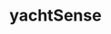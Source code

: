 ---
# Change the layout value to hidden to remove the page from the menu
layout: landing

# It serves as the alt attribute for the logo image
title: 'yachtSense'

# The logo of the menu item
logo: assets/images/menu-logos/yachtsense.svg

# The target url of the menu item
targetUrl: '#'

# The order of the menu item
order: 6

# The hover color
hoverColor: '#203144'
---